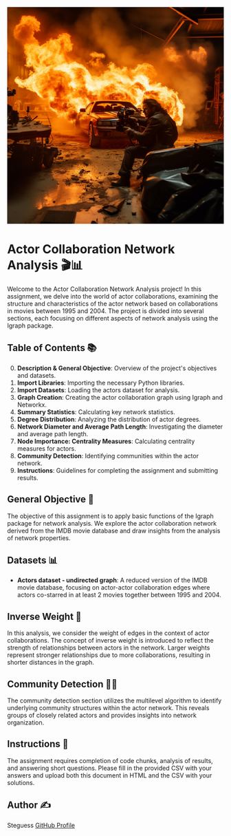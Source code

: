 
<img src="movie.png" width="800">

# Actor Collaboration Network Analysis 🎬📊

Welcome to the Actor Collaboration Network Analysis project! In this assignment, we delve into the world of actor collaborations, examining the structure and characteristics of the actor network based on collaborations in movies between 1995 and 2004. The project is divided into several sections, each focusing on different aspects of network analysis using the Igraph package.

## Table of Contents 📚

0. **Description & General Objective**: Overview of the project's objectives and datasets.
1. **Import Libraries**: Importing the necessary Python libraries.
2. **Import Datasets**: Loading the actors dataset for analysis.
3. **Graph Creation**: Creating the actor collaboration graph using Igraph and Networkx.
4. **Summary Statistics**: Calculating key network statistics.
5. **Degree Distribution**: Analyzing the distribution of actor degrees.
6. **Network Diameter and Average Path Length**: Investigating the diameter and average path length.
7. **Node Importance: Centrality Measures**: Calculating centrality measures for actors.
8. **Community Detection**: Identifying communities within the actor network.
9. **Instructions**: Guidelines for completing the assignment and submitting results.

## General Objective 🎯

The objective of this assignment is to apply basic functions of the Igraph package for network analysis. We explore the actor collaboration network derived from the IMDB movie database and draw insights from the analysis of network properties.

## Datasets 📊

- **Actors dataset - undirected graph**: A reduced version of the IMDB movie database, focusing on actor-actor collaboration edges where actors co-starred in at least 2 movies together between 1995 and 2004.

## Inverse Weight 🔄

In this analysis, we consider the weight of edges in the context of actor collaborations. The concept of inverse weight is introduced to reflect the strength of relationships between actors in the network. Larger weights represent stronger relationships due to more collaborations, resulting in shorter distances in the graph.

## Community Detection 🕵️‍♂️

The community detection section utilizes the multilevel algorithm to identify underlying community structures within the actor network. This reveals groups of closely related actors and provides insights into network organization.

## Instructions 📝

The assignment requires completion of code chunks, analysis of results, and answering short questions. Please fill in the provided CSV with your answers and upload both this document in HTML and the CSV with your solutions.

## Author ✍

Steguess
[GitHub Profile](https://github.com/steguess)
